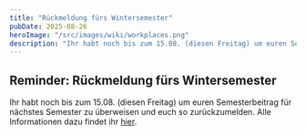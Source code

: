 ```yaml
---
title: "Rückmeldung fürs Wintersemester"
pubDate: 2025-08-26
heroImage: "/src/images/wiki/workplaces.png"
description: "Ihr habt noch bis zum 15.08. (diesen Freitag) um euren Semesterbeitrag für nächstes Semester zu überweisen und euch so zurückzumelden."
---
```


## Reminder: Rückmeldung fürs Wintersemester

Ihr habt noch bis zum 15.08. (diesen Freitag) um euren Semesterbeitrag für nächstes Semester zu überweisen und euch so zurückzumelden. Alle Informationen dazu findet ihr [hier](https://www.uni-leipzig.de/studium/im-studium/studienorganisation/rueckmeldung-und-semesterbeitrag).

